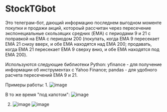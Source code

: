 # StockTGbot

Это телеграм-бот, дающий информацию последнем выгодном моменте покупки и продажи акций, котороый рассчитан через пересечение экспонециальные скользящих средних (EMA) с периодами 9 и 21 с поправкой на EMA с периодом 200 (покупать, когда EMA 9 пересекает EMA 21 снизу вверх, и обе EMA находятся над EMA 200; продавать, когда EMA 21 пересекает EMA 9 сверху вниз, и обе EMA находятся под EMA 200).

Используются следующие библиотеки Python:
yfinance - для получение информации об инструментах с Yahoo Finance;
pandas - для удобного расчета пересечений EMA 9 и 21.


Примеры работы:
1. 
![image](https://user-images.githubusercontent.com/95462920/155878014-a08e6cce-a556-4e0d-b2e8-dd44d93a7ee8.png)

В то же время "под капотом":
![image](https://user-images.githubusercontent.com/95462920/155878056-f4987f88-f132-449f-a92c-6e1d567af7ed.png)

2) ![image](https://user-images.githubusercontent.com/95462920/155878077-777b133f-ad84-45b8-aa65-13779d085cbd.png)
![image](https://user-images.githubusercontent.com/95462920/155878090-64cb5d78-2130-4559-8abe-c61187b59b92.png)

